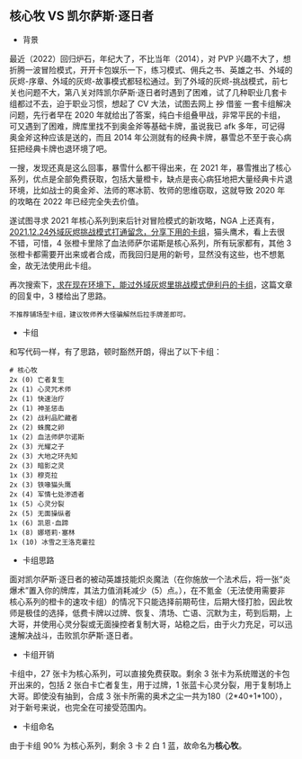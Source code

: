 ## 核心牧 VS 凯尔萨斯·逐日者

* 背景

最近（2022）回归炉石，年纪大了，不比当年（2014），对 PVP 兴趣不大了，想折腾一波冒险模式，开开卡包娱乐一下，练习模式、佣兵之书、英雄之书、外域的灰烬-序章、外域的灰烬-故事模式都轻松通过。到了外域的灰烬-挑战模式，前七关也问题不大，第八关对阵凯尔萨斯·逐日者时遇到了困难，试了几种职业几套卡组都过不去，迫于职业习惯，想起了 CV 大法，试图去网上 <s>抄</s> 借鉴 一套卡组解决问题，先行者早在 2020 年就给出了答案，纯白卡组叠甲战，非常平民的卡组，可又遇到了困难，牌库里找不到奥金斧等基础卡牌，虽说我已 afk 多年，可记得奥金斧这种应该是送的，而且 2014 年公测就有的经典卡牌，暴雪总不至于丧心病狂把经典卡牌也退环境了吧。

一搜，发现还真是这么回事，暴雪什么都干得出来，在 2021 年，暴雪推出了核心系列，优点是全部免费获取，包括大量橙卡，缺点是丧心病狂地把大量经典卡片退环境，比如战士的奥金斧、法师的寒冰箭、牧师的思维窃取，这就导致 2020 年的攻略在 2022 年已经完全失去价值。

遂试图寻求 2021 年核心系列到来后针对冒险模式的新攻略，NGA 上还真有，[2021.12.24外域灰烬挑战模式打通留念，分享下用的卡组](https://bbs.nga.cn/read.php?tid=29995887)，猫头鹰术，看上去很不错，可惜，4 张橙卡里除了血法师萨尔诺斯是核心系列，所有玩家都有，其他 3 张橙卡都需要开出来或者合成，而我回归是用的新号，显然没有这些，也不想氪金，故无法使用此卡组。

再次搜索下，[求在现在环境下，能过外域灰烬里挑战模式伊利丹的卡组](https://bbs.nga.cn/read.php?tid=26832438)，这篇文章的回复中，3 楼给出了思路。

```
不推荐铺场型卡组，建议牧师养大怪骗解然后拉手牌差即可。
```

* 卡组

和写代码一样，有了思路，顿时豁然开朗，得出了以下卡组：

```
# 核心牧
2x (0) 亡者复生
2x (1) 心灵咒术师
2x (1) 快速治疗
2x (1) 神圣惩击
2x (2) 战利品贮藏者
2x (2) 蛛魔之卵
1x (2) 血法师萨尔诺斯
2x (3) 光耀之子
2x (3) 大地之环先知
2x (3) 暗影之灵
1x (3) 穆克拉
2x (3) 铁喙猫头鹰
2x (4) 军情七处渗透者
1x (5) 心灵分裂
2x (5) 无面操纵者
1x (6) 凯恩·血蹄
1x (8) 娜塔莉·塞林
1x (10) 冰雪之王洛克霍拉
```

* 卡组思路

面对凯尔萨斯·逐日者的被动英雄技能炽炎魔法（在你施放一个法术后，将一张“炎爆术”置入你的牌库，其法力值消耗减少（5）点。），在不氪金（无法使用需要非核心系列的橙卡的速攻卡组）的情况下只能选择前期苟住，后期大怪打脸，因此牧师是极佳的选择，低费卡牌以过牌、恢复、清场、亡语、沉默为主，苟到后期，上大哥，并使用心灵分裂或无面操控者复制大哥，站稳之后，由于火力充足，可以迅速解决战斗，击败凯尔萨斯·逐日者。

* 卡组开销

卡组中，27 张卡为核心系列，可以直接免费获取。剩余 3 张卡为系统赠送的卡包开出来的，包括 2 张白卡亡者复生，用于过牌，1 张蓝卡心灵分裂，用于复制场上大哥。即使没有抽到，合成 3 张卡所需的奥术之尘一共为180（2\*40+1\*100），对于新号来说，也完全在可接受范围内。

* 卡组命名

由于卡组 90% 为核心系列，剩余 3 卡 2 白 1 蓝，故命名为**核心牧**。
